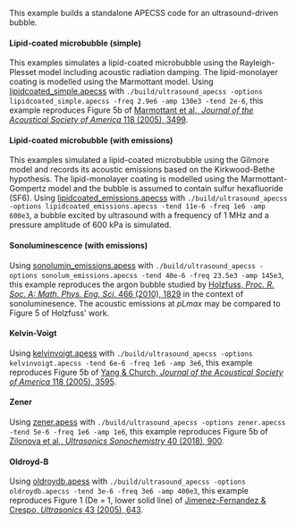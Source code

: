 This example builds a standalone APECSS code for an ultrasound-driven bubble.

#### Lipid-coated microbubble (simple)
This examples simulates a lipid-coated microbubble using the Rayleigh-Plesset model including acoustic radiation damping. The lipid-monolayer coating is modelled using the Marmottant model. Using [lipidcoated_simple.apecss](lipidcoated_simple.apecss) with ````./build/ultrasound_apecss -options lipidcoated_simple.apecss -freq 2.9e6 -amp 130e3 -tend 2e-6````, this example reproduces Figure 5b of [Marmottant et al., _Journal of the Acoustical Society of America_ 118 (2005), 3499](https://doi.org/10.1121/1.2109427). 

#### Lipid-coated microbubble (with emissions)
This examples simulated a lipid-coated microbubble using the Gilmore model and records its acoustic emissions based on the Kirkwood-Bethe hypothesis. The lipid-monolayer coating is modelled using the Marmottant-Gompertz model and the bubble is assumed to contain sulfur hexafluoride (SF6). Using [lipidcoated_emissions.apecss](lipidcoated_emissions.apecss) with ````./build/ultrasound_apecss -options lipidcoated_emissions.apecss -tend 11e-6 -freq 1e6 -amp 600e3````, a bubble excited by ultrasound with a frequency of 1 MHz and a pressure amplitude of 600 kPa is simulated.

#### Sonoluminescence (with emissions)
Using [sonolumin_emissions.apess](sonolum_emissions.apecss) with ````./build/ultrasound_apecss -options sonolum_emissions.apecss -tend 40e-6 -freq 23.5e3 -amp 145e3````, this example reproduces the argon bubble studied by [Holzfuss, _Proc. R. Soc. A: Math. Phys. Eng. Sci._ 466 (2010), 1829](https://doi.org/10.1098/rspa.2009.0594) in the context of sonoluminesence. The acoustic emissions at _pLmax_ may be compared to Figure 5 of Holzfuss' work.

#### Kelvin-Voigt
Using [kelvinvoigt.apess](kelvinvoigt.apecss) with ````./build/ultrasound_apecss -options kelvinvoigt.apecss -tend 6e-6 -freq 1e6 -amp 3e6````, this example reproduces Figure 5b of [Yang & Church, _Journal of the Acoustical Society of America_ 118 (2005), 3595](https://doi.org/10.1121/1.2118307).

#### Zener
Using [zener.apess](zener.apecss) with ````./build/ultrasound_apecss -options zener.apecss -tend 5e-6 -freq 1e6 -amp 1e6````, this example reproduces Figure 5b of 
[Zilonova et al., _Ultrasonics Sonochemistry_ 40 (2018), 900](https://doi.org/10.1016/j.ultsonch.2017.08.017).

#### Oldroyd-B
Using [oldroydb.apess](oldroydb.apecss) with ````./build/ultrasound_apecss -options oldroydb.apecss -tend 3e-6 -freq 3e6 -amp 400e3````, this example reproduces Figure 1 (De = 1, lower solid line) of [Jimenez-Fernandez & Crespo, _Ultrasonics_ 43 (2005), 643](https://doi.org/10.1016/j.ultras.2005.03.010).
